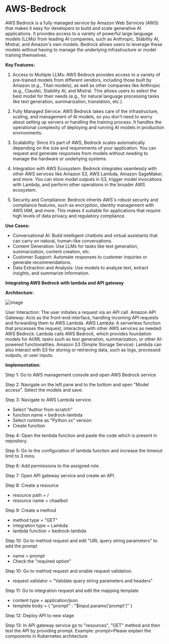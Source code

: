 # AWS-Bedrock

AWS Bedrock is a fully managed service by Amazon Web Services (AWS) that makes it easy for developers to build and scale generative AI applications. It provides access to a variety of powerful large language models (LLMs) from leading AI companies, such as Anthropic, Stability AI, Mistral, and Amazon's own models. Bedrock allows users to leverage these models without having to manage the underlying infrastructure or model training themselves.

**Key Features:**

1. Access to Multiple LLMs:
AWS Bedrock provides access to a variety of pre-trained models from different vendors, including those built by Amazon (e.g., Titan models), as well as other companies like Anthropic (e.g., Claude), Stability AI, and Mistral. This allows users to select the best model for their needs (e.g., for natural language processing tasks like text generation, summarization, translation, etc.).

2. Fully Managed Service:
AWS Bedrock takes care of the infrastructure, scaling, and management of AI models, so you don’t need to worry about setting up servers or handling the training process. It handles the operational complexity of deploying and running AI models in production environments.

3. Scalability:
Since it’s part of AWS, Bedrock scales automatically depending on the size and requirements of your application. You can request and generate responses from models without needing to manage the hardware or underlying systems.

4. Integration with AWS Ecosystem:
Bedrock integrates seamlessly with other AWS services like Amazon S3, AWS Lambda, Amazon SageMaker, and more. You can store model outputs in S3, trigger model invocations with Lambda, and perform other operations in the broader AWS ecosystem.

5. Security and Compliance:
Bedrock inherits AWS's robust security and compliance features, such as encryption, identity management with AWS IAM, and more. This makes it suitable for applications that require high levels of data privacy and regulatory compliance.

**Use Cases:**
  - Conversational AI: Build intelligent chatbots and virtual assistants that can carry on natural, human-like conversations.
  - Content Generation: Use LLMs for tasks like text generation, summarization, content creation, etc.
  - Customer Support: Automate responses to customer inquiries or generate recommendations.
  - Data Extraction and Analysis: Use models to analyze text, extract insights, and summarize information.

**Integrating AWS Bedrock with lambda and API gateway**

**Architecture:**

![image](https://github.com/user-attachments/assets/e88ede68-10c2-4497-96cb-91a19ef13900)

User Interaction: The user initiates a request via an API call.
Amazon API Gateway: Acts as the front-end interface, handling incoming API requests and forwarding them to AWS Lambda.
AWS Lambda: A serverless function that processes the request, interacting with other AWS services as needed.
AWS Bedrock: Lambda calls AWS Bedrock, which provides foundation models for AI/ML tasks such as text generation, summarization, or other AI-powered functionalities.
Amazon S3 (Simple Storage Service): Lambda can also interact with S3 for storing or retrieving data, such as logs, processed outputs, or user inputs.

**Implementation:**

Step 1: Go to AWS management console and open AWS Bedrock service

Step 2: Navigate on the left pane and to the bottom and open "Model access". Select the models and save.

Step 3: Navigate to AWS Lambda service.
  - Select "Author from scratch"
  - function name = bedrock-lambda
  - Select runtime as "Python.xx" version
  - Create function

Step 4: Open the lambda function and paste the code which is present in repository.

Step 5: Go to the configuration of lambda function and increase the timeout limit to 3 mins.

Step 6: Add permissions to the assigned role.

Step 7: Open API gateway service and create an API.

Step 8: Create a resource
  - resource path = /
  - resource name = chaatbot

Step 9: Create a method
  - method type = "GET"
  - integration type = Lambda
  - lambda function = bedrock-lambda

Step 10: Go to method request and edit "URL query string parameters" to add the prompt
  - name = prompt
  - Check the "required option"

Step 10: Go to method request and enable request validation.
  - request validator = "Validate query string parameters and headers"

Step 11: Go to integration request and edit the mapping template
  - content type = application/json
  - templete body =
      {
          "prompt" : "$input.params('prompt')"
      }

Step 12: Deploy API to new stage

Step 13: In API gateway service go to "resources", "GET" method and then test the API by providing prompt.
  Example: prompt=Please explain the components in Kubernetes  architecture
